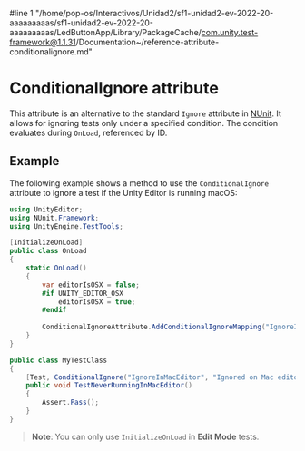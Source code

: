 #line 1 "/home/pop-os/Interactivos/Unidad2/sf1-unidad2-ev-2022-20-aaaaaaaaas/sf1-unidad2-ev-2022-20-aaaaaaaaas/LedButtonApp/Library/PackageCache/com.unity.test-framework@1.1.31/Documentation~/reference-attribute-conditionalignore.md"
# ConditionalIgnore attribute

This attribute is an alternative to the standard `Ignore` attribute in [NUnit](http://www.nunit.org/). It allows for ignoring tests only under a specified condition. The condition evaluates during `OnLoad`, referenced by ID. 

## Example

The following example shows a method to use the `ConditionalIgnore` attribute to ignore a test if the Unity Editor is running macOS:

```C#
using UnityEditor;
using NUnit.Framework;
using UnityEngine.TestTools;

[InitializeOnLoad]
public class OnLoad
{
    static OnLoad()
    {
        var editorIsOSX = false;
        #if UNITY_EDITOR_OSX
            editorIsOSX = true;
        #endif
        
        ConditionalIgnoreAttribute.AddConditionalIgnoreMapping("IgnoreInMacEditor", editorIsOSX);
    }
}

public class MyTestClass
{
    [Test, ConditionalIgnore("IgnoreInMacEditor", "Ignored on Mac editor.")]
    public void TestNeverRunningInMacEditor()
    {
        Assert.Pass();
    }
}

```

> **Note**: You can only use `InitializeOnLoad` in **Edit Mode** tests.